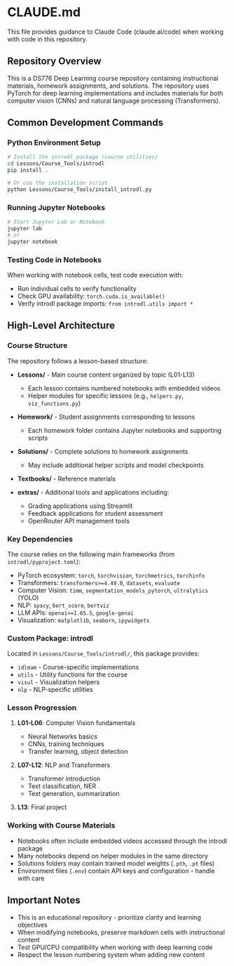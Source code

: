 # CLAUDE.md

This file provides guidance to Claude Code (claude.ai/code) when working with code in this repository.

## Repository Overview

This is a DS776 Deep Learning course repository containing instructional materials, homework assignments, and solutions. The repository uses PyTorch for deep learning implementations and includes materials for both computer vision (CNNs) and natural language processing (Transformers).

## Common Development Commands

### Python Environment Setup
```bash
# Install the introdl package (course utilities)
cd Lessons/Course_Tools/introdl
pip install .

# Or use the installation script
python Lessons/Course_Tools/install_introdl.py
```

### Running Jupyter Notebooks
```bash
# Start Jupyter Lab or Notebook
jupyter lab
# or
jupyter notebook
```

### Testing Code in Notebooks
When working with notebook cells, test code execution with:
- Run individual cells to verify functionality
- Check GPU availability: `torch.cuda.is_available()`
- Verify introdl package imports: `from introdl.utils import *`

## High-Level Architecture

### Course Structure
The repository follows a lesson-based structure:
- **Lessons/** - Main course content organized by topic (L01-L13)
  - Each lesson contains numbered notebooks with embedded videos
  - Helper modules for specific lessons (e.g., `helpers.py`, `viz_functions.py`)
  
- **Homework/** - Student assignments corresponding to lessons
  - Each homework folder contains Jupyter notebooks and supporting scripts
  
- **Solutions/** - Complete solutions to homework assignments
  - May include additional helper scripts and model checkpoints

- **Textbooks/** - Reference materials
  
- **extras/** - Additional tools and applications including:
  - Grading applications using Streamlit
  - Feedback applications for student assessment
  - OpenRouter API management tools

### Key Dependencies
The course relies on the following main frameworks (from `introdl/pyproject.toml`):
- PyTorch ecosystem: `torch`, `torchvision`, `torchmetrics`, `torchinfo`
- Transformers: `transformers>=4.49.0`, `datasets`, `evaluate`
- Computer Vision: `timm`, `segmentation_models_pytorch`, `ultralytics` (YOLO)
- NLP: `spacy`, `bert_score`, `bertviz`
- LLM APIs: `openai>=1.65.5`, `google-genai`
- Visualization: `matplotlib`, `seaborn`, `ipywidgets`

### Custom Package: introdl
Located in `Lessons/Course_Tools/introdl/`, this package provides:
- `idlmam` - Course-specific implementations
- `utils` - Utility functions for the course
- `visul` - Visualization helpers
- `nlp` - NLP-specific utilities

### Lesson Progression
1. **L01-L06**: Computer Vision fundamentals
   - Neural Networks basics
   - CNNs, training techniques
   - Transfer learning, object detection
   
2. **L07-L12**: NLP and Transformers
   - Transformer introduction
   - Text classification, NER
   - Text generation, summarization
   
3. **L13**: Final project

### Working with Course Materials
- Notebooks often include embedded videos accessed through the introdl package
- Many notebooks depend on helper modules in the same directory
- Solutions folders may contain trained model weights (`.pth`, `.pt` files)
- Environment files (`.env`) contain API keys and configuration - handle with care

## Important Notes
- This is an educational repository - prioritize clarity and learning objectives
- When modifying notebooks, preserve markdown cells with instructional content
- Test GPU/CPU compatibility when working with deep learning code
- Respect the lesson numbering system when adding new content